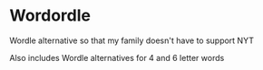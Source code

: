 # Wordordle
Wordle alternative so that my family doesn't have to support NYT

Also includes Wordle alternatives for 4 and 6 letter words
